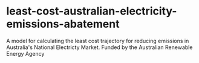 # least-cost-australian-electricity-emissions-abatement
A model for calculating the least cost trajectory for reducing emissions in Australia's National Electricty Market. Funded by the Australian Renewable Energy Agency
